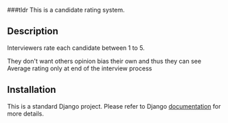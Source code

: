 ###tldr
This is a candidate rating system.

## Description
Interviewers rate each candidate between 1 to 5.

They don't want others opinion bias their own and thus they can see Average rating only at end of the interview process

## Installation

This is a standard Django project. Please refer to Django [documentation](https://docs.djangoproject.com/en/1.9/intro/overview/#install-it) for more details.

